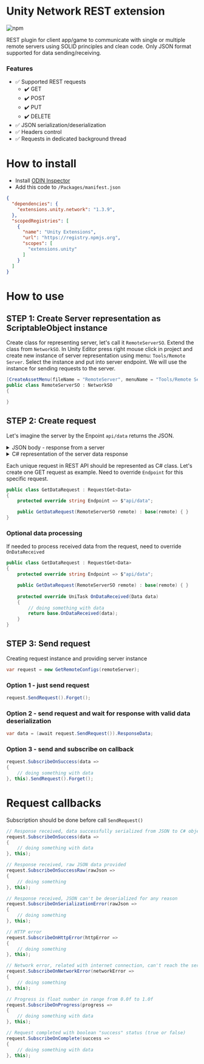# Unity Network REST extension

![npm](https://img.shields.io/npm/v/extensions.unity.network)

REST plugin for client app/game to communicate with single or multiple remote servers using SOLID principles and clean code. Only JSON format supported for data sending/receiving.

### Features
- :white_check_mark: Supported REST requests
  - ✔️ GET
  - ✔️ POST
  - ✔️ PUT
  - ✔️ DELETE
- :white_check_mark: JSON serialization/deserialization
- :white_check_mark: Headers control
- :white_check_mark: Requests in dedicated background thread

# How to install
- Install [ODIN Inspector](https://odininspector.com/)
- Add this code to <code>/Packages/manifest.json</code>
```json
{
  "dependencies": {
    "extensions.unity.network": "1.3.9",
  },
  "scopedRegistries": [
    {
      "name": "Unity Extensions",
      "url": "https://registry.npmjs.org",
      "scopes": [
        "extensions.unity"
      ]
    }
  ]
}
```

# How to use
## STEP 1: Create Server representation as ScriptableObject instance
Create class for representing server, let's call it ``RemoteServerSO``. Extend the class from ``NetworkSO``. In Unity Editor press right mouse click in project and create new instance of server representation using menu: ``Tools/Remote Server``. Select the instance and put into server endpoint. We will use the instance for sending requests to the server.
```C#
[CreateAssetMenu(fileName = "RemoteServer", menuName = "Tools/Remote Server", order = 0)]
public class RemoteServerSO : NetworkSO
{

}
```

## STEP 2: Create request
Let's imagine the server by the Enpoint ``api/data`` returns the JSON.

<details>
    <summary>JSON body - response from a server</summary>
<pre><code lang="json">{
    "title": "My Title",
    "description": "Some description is here"
}</pre></code>
</details>

<details>
    <summary>C# representation of the server data response</summary>
<pre><code lang="CSharp">{
    [OdinSerialize] public string title { get; set; }
    [OdinSerialize] public string description { get; set; }
}</pre></code>
</details>

Each unique request in REST API should be represented as C# class. Let's create one GET request as example. Need to override ``Endpoint`` for this specific request.
```C#
public class GetDataRequest : RequestGet<Data>
{
    protected override string Endpoint => $"api/data";

    public GetDataRequest(RemoteServerSO remote) : base(remote) { }
}
``` 
### Optional data processing
If needed to process received data from the request, need to override ``OnDataReceived``
```C#
public class GetDataRequest : RequestGet<Data>
{
    protected override string Endpoint => $"api/data";

    public GetDataRequest(RemoteServerSO remote) : base(remote) { }
    
    protected override UniTask OnDataReceived(Data data)
    {
        // doing something with data
        return base.OnDataReceived(data);
    }
}
``` 

## STEP 3: Send request
Creating request instance and providing server instance
```C#
var request = new GetRemoteConfigs(remoteServer);
```

### Option 1 - just send request
```C#
request.SendRequest().Forget();
```

### Option 2 - send request and wait for response with valid data deserialization
```C#
var data = (await request.SendRequest()).ResponseData;
```

### Option 3 - send and subscribe on callback
```C#
request.SubscribeOnSuccess(data =>
{
    // doing something with data
}, this).SendRequest().Forget();
```

# Request callbacks
Subscription should be done before call ``SendRequest()``
```C#
// Response received, data successfully serialized from JSON to C# object
request.SubscribeOnSuccess(data =>
{
    // doing something with data
}, this);

// Response received, raw JSON data provided
request.SubscribeOnSuccessRaw(rawJson =>
{
    // doing something
}, this);

// Response received, JSON can't be deserialized for any reason
request.SubscribeOnSerializationError(rawJson =>
{
    // doing something
}, this);

// HTTP error
request.SubscribeOnHttpError(httpError =>
{
    // doing something
}, this);

// Network error, related with internet connection, can't reach the server at all
request.SubscribeOnNetworkError(networkError =>
{
    // doing something
}, this);

// Progress is float number in range from 0.0f to 1.0f
request.SubscribeOnProgress(progress =>
{
    // doing something with data
}, this);

// Request completed with boolean "success" status (true or false)
request.SubscribeOnComplete(success =>
{
    // doing something with data
}, this);
```
